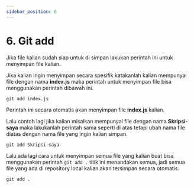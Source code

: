 ```yaml
---
sidebar_position: 6
---
```



# 6. Git add

Jika file kalian sudah siap untuk di simpan lakukan perintah ini untuk menyimpan file kalian.

Jika kalian ingin menyimpan secara spesifik katakanlah kalian mempunyai file dengan nama **index.js** maka perintah untuk menyimpan file bisa menggunakan perintah dibawah ini.

```shell
git add index.js
```

Perintah ini secara otomatis akan menyimpan file **index.js** kalian. 

Lalu contoh lagi jika kalian misalkan mempunyai file dengan nama **Skripsi-saya** maka lakukanlah perintah sama seperti di atas tetapi ubah nama file diatas dengan nama file yang ingin kalian simpan.

```shell
git add Skripsi-saya
```

Lalu ada lagi cara untuk menyimpan semua file yang kalian buat bisa menggunakan perintah `git add .` titik ini menandakan semua, jadi semua file yang ada di repository local kalian akan tersimpan secara otomatis.

```shell
git add .
```
